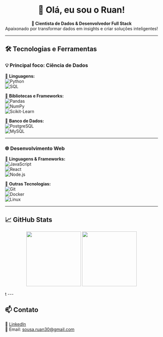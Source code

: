 <h1 align="center">👋 Olá, eu sou o Ruan!</h1>

<p align="center">
  <strong>🚀 Cientista de Dados & Desenvolvedor Full Stack </strong><br>
  Apaixonado por transformar dados em insights e criar soluções inteligentes!  
</p>

---

## 🛠️ **Tecnologias e Ferramentas**  
### 💡 **Principal foco: Ciência de Dados**  
📌 **Linguagens:**  
![Python](https://img.shields.io/badge/-Python-3776AB?style=flat&logo=python&logoColor=white)  
![SQL](https://img.shields.io/badge/-SQL-4479A1?style=flat&logo=postgresql&logoColor=white)  

📌 **Bibliotecas e Frameworks:**  
![Pandas](https://img.shields.io/badge/-Pandas-150458?style=flat&logo=pandas&logoColor=white)  
![NumPy](https://img.shields.io/badge/-NumPy-013243?style=flat&logo=numpy&logoColor=white)  
![Scikit-Learn](https://img.shields.io/badge/-Scikit%20Learn-F7931E?style=flat&logo=scikit-learn&logoColor=white)  

📌 **Banco de Dados:**  
![PostgreSQL](https://img.shields.io/badge/-PostgreSQL-336791?style=flat&logo=postgresql&logoColor=white)  
![MySQL](https://img.shields.io/badge/-MySQL-4479A1?style=flat&logo=mysql&logoColor=white)  

---

### 🌐 **Desenvolvimento Web**  
📌 **Linguagens & Frameworks:**  
![JavaScript](https://img.shields.io/badge/-JavaScript-F7DF1E?style=flat&logo=javascript&logoColor=black)  
![React](https://img.shields.io/badge/-React-61DAFB?style=flat&logo=react&logoColor=black)  
![Node.js](https://img.shields.io/badge/-Node.js-339933?style=flat&logo=node.js&logoColor=white)  

📌 **Outras Tecnologias:**  
![Git](https://img.shields.io/badge/-Git-F05032?style=flat&logo=git&logoColor=white)  
![Docker](https://img.shields.io/badge/-Docker-2496ED?style=flat&logo=docker&logoColor=white)  
![Linux](https://img.shields.io/badge/-Linux-FCC624?style=flat&logo=linux&logoColor=black)  

---

## 📈 **GitHub Stats**  

<p align="center">
  <img height="180em" src="https://github-readme-stats.vercel.app/api?username=ruan332&show_icons=true&theme=radical&count_private=true" />
  <img height="180em" src="https://github-readme-stats.vercel.app/api/top-langs/?username=ruan332&layout=compact&theme=radical" />
</p>
t
---

## 📫 **Contato**
🔗 [LinkedIn](https://www.linkedin.com/in/ruan332/)  
📧 Email: sousa.ruan30@gmail.com  
